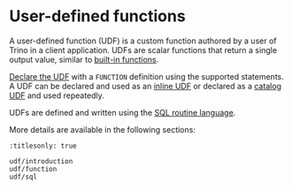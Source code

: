 # User-defined functions

A user-defined function (UDF) is a custom function authored by a user of Trino
in a client application. UDFs are scalar functions that return a single output
value, similar to [built-in functions](/functions).

[Declare the UDF](udf-declaration) with a `FUNCTION` definition using the
supported statements. A UDF can be declared and used as an [inline
UDF](udf-inline) or declared as a [catalog UDF](udf-catalog) and used
repeatedly.

UDFs are defined and written using the [SQL routine language](/udf/sql). 

More details are available in the following sections:

```{toctree}
:titlesonly: true

udf/introduction
udf/function
udf/sql
```
